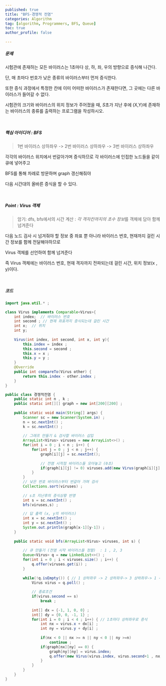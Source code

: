 ```yaml
---
published: true
title: "BFS-경쟁적 전염" 
categories: Algorithm 
tag: [algorithm, Programmers, BFS, Queue] 
toc: true
author_profile: false 
  
---
```




##### 문제

시험관에 존재하는 모든 바이러스는 1초마다 상, 하, 좌, 우의 방향으로 증식해 나간다. 

단, 매 초마다 번호가 낮은 종류의 바이러스부터 먼저 증식한다. 

또한 증식 과정에서 특정한 칸에 이미 어떠한 바이러스가 존재한다면, 그 곳에는 다른 바이러스가 들어갈 수 없다.

시험관의 크기와 바이러스의 위치 정보가 주어졌을 때, *S*초가 지난 후에 (X,Y)에 존재하는 바이러스의 종류를 출력하는 프로그램을 작성하시오.

<br>



##### 핵심 아이디어 : BFS

> 1번 바이러스 상하좌우 -> 2번 바이러스 상하좌우 -> 3번 바이러스 상하좌우 

각각의 바이러스 위치에서 번갈아가며 증식하므로 각 바이러스에 인접한 노드들을 같이 큐에 넣어주고   

BFS를 통해 차례로 방문하며 graph 갱신해줘야

다음 시간대의 올바른 증식을 할 수 있다. 	 

<br> 

##### Point : Virus 객체 

>암기: dfs, bfs에서의 시간 계산 : *각 격자칸까지의 초수 정보*를 객체에 담아 함께 넘겨준다 

다음 노드 검사 시 넘겨줘야 할 정보 중 좌표 뿐 아니라 바이러스 번호, 현재까지 걸린 시간 정보를 함께 전달해야하므로

Virus 객체를 선언하여 함께 넘겨준다

즉 Virus 객체에는 바이러스 번호, 현재 격자까지 전파되는데 걸린 시간, 위치 정보(x , y)이다. 

<br>



##### 코드 

```java
import java.util.* ; 

class Virus implements Comparable<Virus>{
	int index;  // 바이러스 번호 
	int second ; // 현재 좌표까지 증식되는데 걸린 시간 
	int x;  // 위치 
	int y; 
	
	Virus(int index, int second, int x, int y){
		this.index = index ;
		this.second = second ; 
		this.x = x ; 
		this.y = y ; 
	}
	@Override 
	public int compareTo(Virus other) {
		return this.index - other.index ; 
	}
}

public class 경쟁적전염 {
	public static int n , k ; 
	public static int[][] graph = new int[200][200] ; 
	
	public static void main(String[] args) {
		Scanner sc = new Scanner(System.in) ; 
		n = sc.nextInt() ; 
		k = sc.nextInt() ; 
		
		// 그래프 만들기 & 검사할 바이러스 삽입 
		ArrayList<Virus> viruses = new ArrayList<>() ; 
		for(int i = 0 ; i < n ; i++) {
			for(int j = 0 ; j < n ; j++) {
				graph[i][j] = sc.nextInt(); 
	
				// 전염 시작점 바이러스들 모아놓고 (0초) 
				if(graph[i][j] != 0) viruses.add(new Virus(graph[i][j], 0 , i, j)); 
			}
		}
        // 낮은 번호 바이러스부터 번갈아 가며 검사 
		Collections.sort(viruses) ; 
		
        // s초 지난후의 증식상황 반영
		int s = sc.nextInt() ; 
		bfs(viruses,s) ; 

        // 답 출력 (x, y의 바이러스)
		int x = sc.nextInt() ; 
		int y = sc.nextInt() ; 
		System.out.println(graph[x-1][y-1]) ; 
	}
	
	public static void bfs(ArrayList<Virus> viruses, int s) {
		
		// 큐 만들기 (전염 시작 바이러스들 정렬)  : 1 , 2, 3
		Queue<Virus> q = new LinkedList<>() ; 
		for(int i = 0 ; i < viruses.size() ; i++) {
			q.offer(viruses.get(i)) ; 
		}
		
		while(!q.isEmpty()) { // 1 상하좌우 -> 2 상하좌우-> 3 상하좌우-> 1 -> 2 -> 3 -> ... 
			Virus virus = q.poll() ; 
			
            // 종료조건
			if(virus.second == s) 
				break ; 
			
			int[] dx = {-1, 1, 0, 0} ; 
			int[] dy = {0, 0, -1, 1} ;
			for(int i = 0 ; i < 4 ; i++) { // 1초마다 상하좌우로 증식 
				int nx = virus.x + dx[i] ; 
				int ny = virus.y + dy[i] ; 
				
				if(nx < 0 || nx >= n || ny < 0 || ny >=n)
					continue ; 
				if(graph[nx][ny] == 0) {
					graph[ny][ny] = virus.index; 
					q.offer(new Virus(virus.index, virus.second+1 , nx, ny)) ;
				}
			}
		}
	}
}
```

<br>

